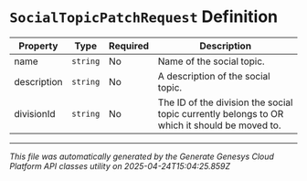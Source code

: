 # `SocialTopicPatchRequest` Definition

| Property | Type | Required | Description |
|----------|------|----------|-------------|
| name | `string` | No | Name of the social topic. |
| description | `string` | No | A description of the social topic. |
| divisionId | `string` | No | The ID of the division the social topic currently belongs to OR which it should be moved to. |

---

*This file was automatically generated by the Generate Genesys Cloud Platform API classes utility on 2025-04-24T15:04:25.859Z*